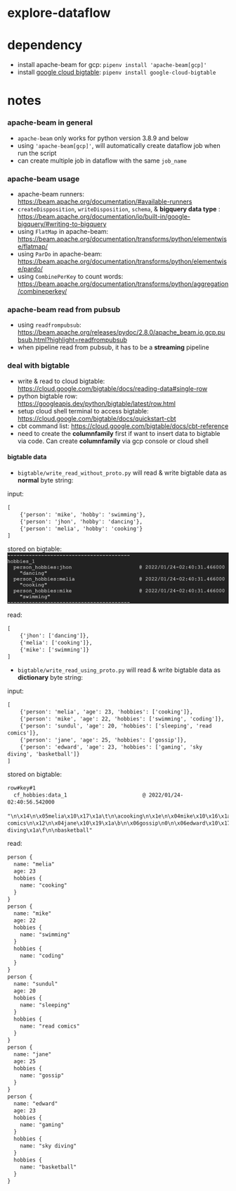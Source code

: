 # explore-dataflow

# dependency
* install apache-beam for gcp: `pipenv install 'apache-beam[gcp]'`
* install [google cloud bigtable](https://googleapis.dev/python/bigtable/latest/index.html): `pipenv install google-cloud-bigtable`

# notes

### apache-beam in general
* `apache-beam` only works for python version 3.8.9 and below
* using `'apache-beam[gcp]'`, will automatically create dataflow job when run the script
* can create multiple job in dataflow with the same `job_name`

### apache-beam usage
* apache-beam runners: https://beam.apache.org/documentation/#available-runners
* `createDispposition`, `writeDisposition`, `schema`, & **bigquery data type** : https://beam.apache.org/documentation/io/built-in/google-bigquery/#writing-to-bigquery
* using `FlatMap` in apache-beam: https://beam.apache.org/documentation/transforms/python/elementwise/flatmap/
* using `ParDo` in apache-beam: https://beam.apache.org/documentation/transforms/python/elementwise/pardo/
* using `CombinePerKey` to count words: https://beam.apache.org/documentation/transforms/python/aggregation/combineperkey/

### apache-beam read from pubsub
* using `readfrompubsub`: https://beam.apache.org/releases/pydoc/2.8.0/apache_beam.io.gcp.pubsub.html?highlight=readfrompubsub
* when pipeline read from pubsub, it has to be a **streaming** pipeline

### deal with bigtable
* write & read to cloud bigtable: https://cloud.google.com/bigtable/docs/reading-data#single-row
* python bigtable row: https://googleapis.dev/python/bigtable/latest/row.html
* setup cloud shell terminal to access bigtable: https://cloud.google.com/bigtable/docs/quickstart-cbt
* cbt command list: https://cloud.google.com/bigtable/docs/cbt-reference
* need to create the **columnfamily** first if want to insert data to bigtable via code. Can create **columnfamily** via gcp console or cloud shell

#### bigtable data
* `bigtable/write_read_without_proto.py` will read & write bigtable data as **normal** byte string:

input:
```
[
    {'person': 'mike', 'hobby': 'swimming'},
    {'person': 'jhon', 'hobby': 'dancing'},
    {'person': 'melia', 'hobby': 'cooking'}
]
```

stored on bigtable:
![without proto](./bigtable-without-proto.png)

read:
```
[
    {'jhon': ['dancing']}, 
    {'melia': ['cooking']}, 
    {'mike': ['swimming']}
]
```

* `bigtable/write_read_using_proto.py` will read & write bigtable data as **dictionary** byte string:

input:
```
[
    {'person': 'melia', 'age': 23, 'hobbies': ['cooking']},
    {'person': 'mike', 'age': 22, 'hobbies': ['swimming', 'coding']},
    {'person': 'sundul', 'age': 20, 'hobbies': ['sleeping', 'read comics']},
    {'person': 'jane', 'age': 25, 'hobbies': ['gossip']},
    {'person': 'edward', 'age': 23, 'hobbies': ['gaming', 'sky diving', 'basketball']}
]
```

stored on bigtable:
```
row#key#1
  cf_hobbies:data_1                        @ 2022/01/24-02:40:56.542000
    "\n\x14\n\x05melia\x10\x17\x1a\t\n\acooking\n\x1e\n\x04mike\x10\x16\x1a\n\n\bswimming\x1a\b\n\x06coding\n%\n\x06sundul\x10\x14\x1a\n\n\bsleeping\x1a\r\n\vread comics\n\x12\n\x04jane\x10\x19\x1a\b\n\x06gossip\n0\n\x06edward\x10\x17\x1a\b\n\x06gaming\x1a\f\n\nsky diving\x1a\f\n\nbasketball"
```

read:
```
person {
  name: "melia"
  age: 23
  hobbies {
    name: "cooking"
  }
}
person {
  name: "mike"
  age: 22
  hobbies {
    name: "swimming"
  }
  hobbies {
    name: "coding"
  }
}
person {
  name: "sundul"
  age: 20
  hobbies {
    name: "sleeping"
  }
  hobbies {
    name: "read comics"
  }
}
person {
  name: "jane"
  age: 25
  hobbies {
    name: "gossip"
  }
}
person {
  name: "edward"
  age: 23
  hobbies {
    name: "gaming"
  }
  hobbies {
    name: "sky diving"
  }
  hobbies {
    name: "basketball"
  }
}
```